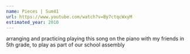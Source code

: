 ```yaml
---
name: Pieces | Sum41
url: https://www.youtube.com/watch?v=By7ctqcWxyM
estimated_year: 2010
---
```


arranging and practicing playing this song on the piano with my friends in 5th grade, to play as part of our school assembly
